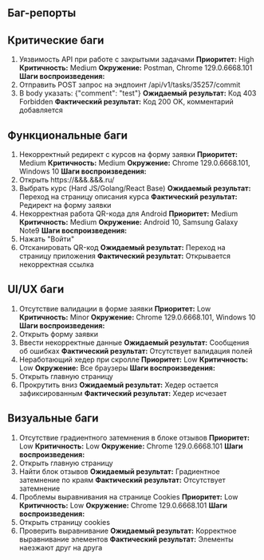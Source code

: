 ## Баг-репорты

## Критические баги

1. Уязвимость API при работе с закрытыми задачами
**Приоритет:** High
**Критичность:** Medium
**Окружение:** Postman, Chrome 129.0.6668.101
**Шаги воспроизведения:**
2. Отправить POST запрос на эндпоинт /api/v1/tasks/35257/commit
3. В body указать: {"comment": "test"}
**Ожидаемый результат:** Код 403 Forbidden
**Фактический результат:** Код 200 OK, комментарий добавляется

## Функциональные баги

1. Некорректный редирект с курсов на форму заявки
**Приоритет:** Medium
**Критичность:** Medium
**Окружение:** Chrome 129.0.6668.101, Windows 10
**Шаги воспроизведения:**
2. Открыть https://&&&.&&&.ru/
3. Выбрать курс (Hard JS/Golang/React Base)
**Ожидаемый результат:** Переход на страницу описания курса
**Фактический результат:** Редирект на форму заявки
4. Некорректная работа QR-кода для Android
**Приоритет:** Medium
**Критичность:** Medium
**Окружение:** Android 10, Samsung Galaxy Note9
**Шаги воспроизведения:**
5. Нажать "Войти"
6. Отсканировать QR-код
**Ожидаемый результат:** Переход на страницу приложения
**Фактический результат:** Открывается некорректная ссылка

## UI/UX баги

1. Отсутствие валидации в форме заявки
**Приоритет:** Low
**Критичность:** Minor
**Окружение:** Chrome 129.0.6668.101, Windows 10
**Шаги воспроизведения:**
2. Открыть форму заявки
3. Ввести некорректные данные
**Ожидаемый результат:** Сообщения об ошибках
**Фактический результат:** Отсутствует валидация полей
4. Неработающий хедер при скролле
**Приоритет:** Low
**Критичность:** Low
**Окружение:** Все браузеры
**Шаги воспроизведения:**
5. Открыть главную страницу
6. Прокрутить вниз
**Ожидаемый результат:** Хедер остается зафиксированным
**Фактический результат:** Хедер исчезает

## Визуальные баги

1. Отсутствие градиентного затемнения в блоке отзывов
**Приоритет:** Low
**Критичность:** Low
**Окружение:** Chrome 129.0.6668.101
**Шаги воспроизведения:**
2. Открыть главную страницу
3. Найти блок отзывов
**Ожидаемый результат:** Градиентное затемнение по краям
**Фактический результат:** Отсутствует затемнение
4. Проблемы выравнивания на странице Cookies
**Приоритет:** Low
**Критичность:** Low
**Окружение:** Chrome 129.0.6668.101
**Шаги воспроизведения:**
5. Открыть страницу cookies
6. Проверить выравнивание
**Ожидаемый результат:** Корректное выравнивание элементов
**Фактический результат:** Элементы наезжают друг на друга
